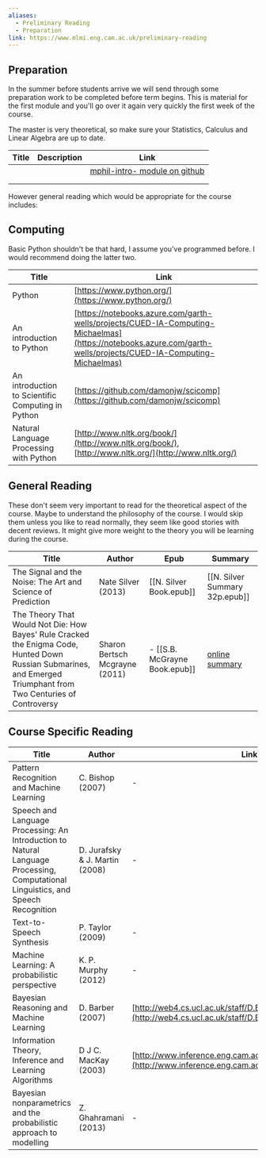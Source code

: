 ```yaml
---
aliases:
  - Preliminary Reading
  - Preparation
link: https://www.mlmi.eng.cam.ac.uk/preliminary-reading
---
```

## Preparation
In the summer before students arrive we will send through some preparation work to be completed before term begins. This is material for the first module and you'll go over it again very quickly the first week of the course. 

The master is very theoretical, so make sure your Statistics, Calculus and Linear Algebra are up to date. 


| Title | Description | Link                                                                                 |
| ----- | ----------- | ------------------------------------------------------------------------------------ |
|       |             | [mphil-intro- module on github](https://github.com/cambridge-mlg/mphil-intro-module) |
|       |             |                                                                                      |
|       |             |                                                                                      |


However general reading which would be appropriate for the course includes:
## Computing
Basic Python shouldn't be that hard, I assume you've programmed before. I would recommend doing the latter two. 

| Title                                             | Link                                                                                                                                                           |
| ------------------------------------------------- | -------------------------------------------------------------------------------------------------------------------------------------------------------------- |
| Python                                            | [https://www.python.org/](https://www.python.org/)                                                                                                             |
| An introduction to Python                         | [https://notebooks.azure.com/garth-wells/projects/CUED-IA-Computing-Michaelmas](https://notebooks.azure.com/garth-wells/projects/CUED-IA-Computing-Michaelmas) |
| An introduction to Scientific Computing in Python | [https://github.com/damonjw/scicomp](https://github.com/damonjw/scicomp)                                                                                       |
| Natural Language Processing with Python           | [http://www.nltk.org/book/](http://www.nltk.org/book/), [http://www.nltk.org/](http://www.nltk.org/)                                                           |

## General Reading
These don't seem very important to read for the theoretical aspect of the course. Maybe to understand the philosophy of the course. I would skip them unless you like to read normally, they seem like good stories with decent reviews. It might give more weight to the theory you will be learning during the course.

| Title                                                                                                                                                            | Author                         | Epub                          | Summary                                                                                                 |
| ---------------------------------------------------------------------------------------------------------------------------------------------------------------- | ------------------------------ | ----------------------------- | ------------------------------------------------------------------------------------------------------- |
| The Signal and the Noise: The Art and Science of Prediction                                                                                                      | Nate Silver (2013)             | [[N. Silver Book.epub]]       | [[N. Silver Summary 32p.epub]]                                                                          |
| The Theory That Would Not Die: How Bayes' Rule Cracked the Enigma Code, Hunted Down Russian Submarines, and Emerged Triumphant from Two Centuries of Controversy | Sharon Bertsch Mcgrayne (2011) | - [[S.B. McGrayne Book.epub]] | [online summary](https://rkbookreviews.wordpress.com/2011/08/13/the-theory-that-would-not-die-summary/) |

## Course Specific Reading

| Title                                                                                                                             | Author                         | Link                                                                                                                       |
| --------------------------------------------------------------------------------------------------------------------------------- | ------------------------------ | -------------------------------------------------------------------------------------------------------------------------- |
| Pattern Recognition and Machine Learning                                                                                          | C. Bishop (2007)               | -                                                                                                                          |
| Speech and Language Processing: An Introduction to Natural Language Processing, Computational Linguistics, and Speech Recognition | D. Jurafsky & J. Martin (2008) | -                                                                                                                          |
| Text-to-Speech Synthesis                                                                                                          | P. Taylor (2009)               | -                                                                                                                          |
| Machine Learning: A probabilistic perspective                                                                                     | K. P. Murphy (2012)            | -                                                                                                                          |
| Bayesian Reasoning and Machine Learning                                                                                           | D. Barber (2007)               | [http://web4.cs.ucl.ac.uk/staff/D.Barber/textbook/090310.pdf](http://web4.cs.ucl.ac.uk/staff/D.Barber/textbook/090310.pdf) |
| Information Theory, Inference and Learning Algorithms                                                                             | D J C. MacKay (2003)           | [http://www.inference.eng.cam.ac.uk/mackay/itila/](http://www.inference.eng.cam.ac.uk/mackay/itila/)                       |
| Bayesian nonparametrics and the probabilistic approach to modelling                                                               | Z. Ghahramani (2013)           | -                                                                                                                          |

